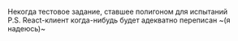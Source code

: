 Некогда тестовое задание, ставшее полигоном для испытаний  
P.S. React-клиент когда-нибудь будет адекватно переписан ~(я надеюсь)~
